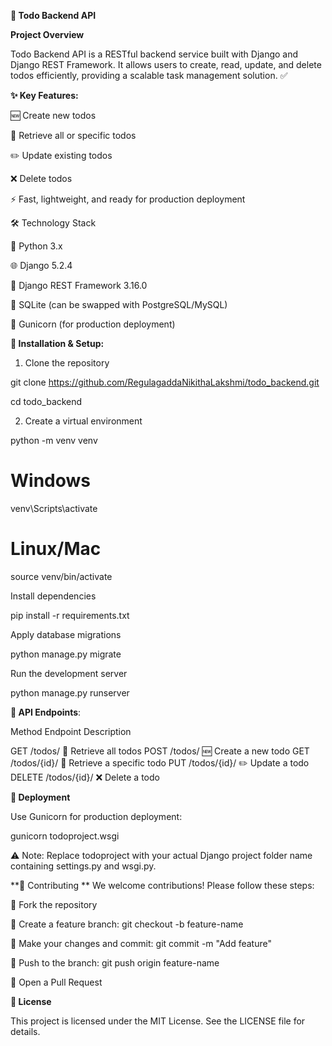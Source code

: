 **📝 Todo Backend API**


**Project Overview**

Todo Backend API is a RESTful backend service built with Django and Django REST Framework.
It allows users to create, read, update, and delete todos efficiently, providing a scalable task management solution. ✅

**✨ Key Features:**

🆕 Create new todos

📖 Retrieve all or specific todos

✏️ Update existing todos

❌ Delete todos

⚡ Fast, lightweight, and ready for production deployment

🛠️ Technology Stack

🐍 Python 3.x

🌐 Django 5.2.4

🔧 Django REST Framework 3.16.0

💾 SQLite (can be swapped with PostgreSQL/MySQL)

🚀 Gunicorn (for production deployment)

**🚀 Installation & Setup:**

1. Clone the repository

git clone https://github.com/RegulagaddaNikithaLakshmi/todo_backend.git

cd todo_backend

2. Create a virtual environment

python -m venv venv

# Windows

venv\Scripts\activate

# Linux/Mac

source venv/bin/activate

Install dependencies

pip install -r requirements.txt

Apply database migrations
 
python manage.py migrate

Run the development server

python manage.py runserver

**📄 API Endpoints**:

Method	Endpoint	Description

GET	/todos/	📖 Retrieve all todos
POST	/todos/	🆕 Create a new todo
GET	/todos/{id}/	📖 Retrieve a specific todo
PUT	/todos/{id}/	✏️ Update a todo
DELETE	/todos/{id}/	❌ Delete a todo


**🚀 Deployment**

Use Gunicorn for production deployment:

gunicorn todoproject.wsgi


⚠️ Note: Replace todoproject with your actual Django project folder name containing settings.py and wsgi.py.

**🤝 Contributing
**
We welcome contributions! Please follow these steps:

🍴 Fork the repository

🌿 Create a feature branch: git checkout -b feature-name

📝 Make your changes and commit: git commit -m "Add feature"

🚀 Push to the branch: git push origin feature-name

🔗 Open a Pull Request

**📄 License**

This project is licensed under the MIT License. See the LICENSE file for details. 
